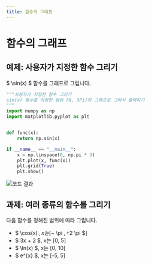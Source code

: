 ```yaml
---
title: 함수의 그래프
---
```

# 함수의 그래프

## 예제: 사용자가 지정한 함수 그리기

$ \sin(x) $ 함수를 그래프로 그립니다.

```python
"""사용자가 지정한 함수 그리기
sin(x) 함수를 지정한 범위 [0, 3Pi]의 그래프로 그려서 출력하기
"""
import numpy as np
import matplotlib.pyplot as plt


def func(x):
    return np.sin(x)

if __name__ == "__main__":
    x = np.linspace(0, np.pi * 3)
    plt.plot(x, func(x))
    plt.grid(True)
    plt.show()

```

![코드 결과](../assets/function_plot_1.png)

## 과제: 여러 종류의 함수를 그리기

다음 함수를 정해진 범위에 따라 그립니다.

- $ \cos(x) $, x는 [-$ \pi $, +2$ \pi $]
- $ 3x + 2 $, x는 [0, 5]
- $ \ln(x) $, x는 [0, 10]
- $ e^{x} $, x는 [-5, 5]
